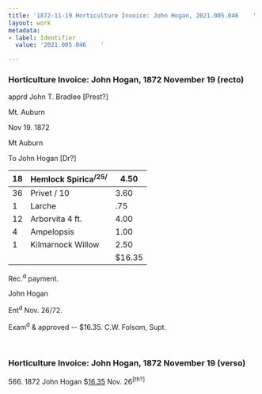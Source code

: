 ```yaml
---
title: '1872-11-19 Horticulture Invoice: John Hogan, 2021.005.046    '
layout: work
metadata:
- label: Identifier
  value: '2021.005.046    '

---
```

<div class="pages">
<div id="page-1381308">
<h3><a name="page-1381308">Horticulture Invoice: John Hogan, 1872 November 19 (recto)</a></h3>
<div class="page-content">
<p>apprd<span class='line-break'> </span>John T. Bradlee<span class='line-break'> </span>[Prest?]</p>
<p>Mt. Auburn</p>
<p>Nov 19. 1872</p>
<p>Mt Auburn</p>
<p>To John Hogan [Dr?]</p>
<p><table class='tabular'><thead><span class='line-break'> </span><tr><th>18</th> <th>Hemlock Spirica<sup>/25/</sup></th> <th>4.50<span class='line-break'> </span></th></tr></thead> <tbody> <tr><td>36</td> <td>Privet / 10</td> <td>3.60</td> </tr> <tr><td>1</td> <td>Larche</td> <td>.75</td> </tr> <tr><td>12</td> <td>Arborvita 4 ft.</td> <td>4.00</td> </tr> <tr><td>4</td> <td>Ampelopsis</td> <td>1.00</td> </tr> <tr><td>1</td> <td>Kilmarnock Willow</td> <td>2.50</td> </tr> <tr><td/> <td/> <td>$16.35</td> </tr> </tbody> </table> <span class='line-break'> </span>Rec.<sup>d</sup> payment.</p>
<p>John Hogan</p>
<p>Ent<sup>d</sup> Nov. 26/72.</p>
<p>Exam<sup>d</sup> &amp;<span class='line-break'> </span>approved -- $16.35.<span class='line-break'> </span>C.W. Folsom,<span class='line-break'> </span>Supt.</p>
</div>
</div>
<br />
<div id="page-1381309">
<h3><a name="page-1381309">Horticulture Invoice: John Hogan, 1872 November 19 (verso)</a></h3>
<div class="page-content">
<p>566.      1872<span class='line-break'> </span>John Hogan<span class='line-break'> </span>$<u>16.35</u>   Nov. 26<sup>[th?]</sup></p>
</div>
</div>
<br />
</div>
